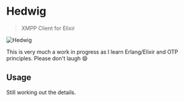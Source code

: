 # Hedwig

> XMPP Client for Elixir

![Hedwig](https://raw.githubusercontent.com/scrogson/hedwig/master/hedwig.png)

This is very much a work in progress as I learn Erlang/Elixir and OTP
principles. Please don't laugh :smile:

## Usage

Still working out the details.

